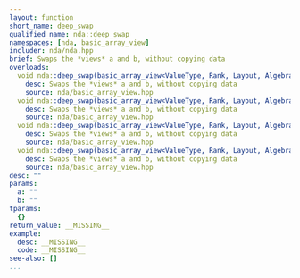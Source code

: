```yaml
---
layout: function
short_name: deep_swap
qualified_name: nda::deep_swap
namespaces: [nda, basic_array_view]
includer: nda/nda.hpp
brief: Swaps the *views* a and b, without copying data
overloads:
  void nda::deep_swap(basic_array_view<ValueType, Rank, Layout, Algebra, AccessorPolicy, OwningPolicy> & a, basic_array_view<ValueType, Rank, Layout, Algebra, AccessorPolicy, OwningPolicy> & b):
    desc: Swaps the *views* a and b, without copying data
    source: nda/basic_array_view.hpp
  void nda::deep_swap(basic_array_view<ValueType, Rank, Layout, Algebra, AccessorPolicy, OwningPolicy> && a, basic_array_view<ValueType, Rank, Layout, Algebra, AccessorPolicy, OwningPolicy> & b):
    desc: Swaps the *views* a and b, without copying data
    source: nda/basic_array_view.hpp
  void nda::deep_swap(basic_array_view<ValueType, Rank, Layout, Algebra, AccessorPolicy, OwningPolicy> & a, basic_array_view<ValueType, Rank, Layout, Algebra, AccessorPolicy, OwningPolicy> && b):
    desc: Swaps the *views* a and b, without copying data
    source: nda/basic_array_view.hpp
  void nda::deep_swap(basic_array_view<ValueType, Rank, Layout, Algebra, AccessorPolicy, OwningPolicy> && a, basic_array_view<ValueType, Rank, Layout, Algebra, AccessorPolicy, OwningPolicy> && b):
    desc: Swaps the *views* a and b, without copying data
    source: nda/basic_array_view.hpp
desc: ""
params:
  a: ""
  b: ""
tparams:
  {}
return_value: __MISSING__
example:
  desc: __MISSING__
  code: __MISSING__
see-also: []
...
```


